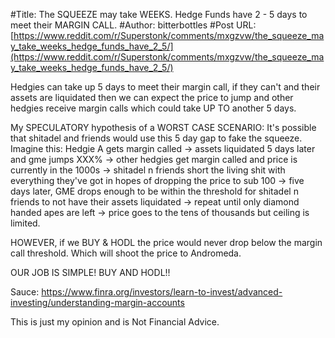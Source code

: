 #Title: The SQUEEZE may take WEEKS. Hedge Funds have 2 - 5 days to meet their MARGIN CALL.
#Author: bitterbottles
#Post URL: [https://www.reddit.com/r/Superstonk/comments/mxgzvw/the_squeeze_may_take_weeks_hedge_funds_have_2_5/](https://www.reddit.com/r/Superstonk/comments/mxgzvw/the_squeeze_may_take_weeks_hedge_funds_have_2_5/)


Hedgies can take up 5 days to meet their margin call, if they can't and their assets are liquidated then we can expect the price to jump and other hedgies receive margin calls which could take UP TO another 5 days.

My SPECULATORY hypothesis of a WORST CASE SCENARIO: 
It's possible that shitadel and friends would use this 5 day gap to fake the squeeze. Imagine this:
Hedgie A gets margin called -> assets liquidated 5 days later and gme jumps XXX% -> other hedgies get margin called and price is currently in the 1000s -> shitadel n friends short the living shit with everything they've got in hopes of dropping the price to sub 100 -> five days later, GME drops enough to be within the threshold for shitadel n friends to not have their assets liquidated -> repeat until only diamond handed apes are left -> price goes to the tens of thousands but ceiling is limited.

HOWEVER, if we BUY & HODL the price would never drop below the margin call threshold. Which will shoot the price to Andromeda. 


OUR JOB IS SIMPLE! BUY AND HODL!!


Sauce:
https://www.finra.org/investors/learn-to-invest/advanced-investing/understanding-margin-accounts

This is just my opinion and is Not Financial Advice.